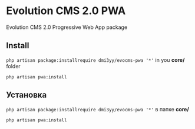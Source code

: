 # Evolution CMS 2.0 PWA
Evolution CMS 2.0 Progressive Web App package

## Install

`php artisan package:installrequire dmi3yy/evocms-pwa '*'` in you **core/** folder

`php artisan pwa:install`

## Установка  

`php artisan package:installrequire dmi3yy/evocms-pwa '*'` в папке **core/**

`php artisan pwa:install`
